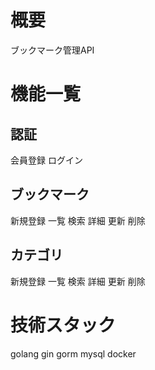 # 概要
 ブックマーク管理API

# 機能一覧
## 認証
  会員登録
  ログイン
## ブックマーク
  新規登録
  一覧
  検索
  詳細
  更新
  削除
## カテゴリ
  新規登録
  一覧
  検索
  詳細
  更新
  削除
  
# 技術スタック
  golang
  gin
  gorm
  mysql
  docker
  
